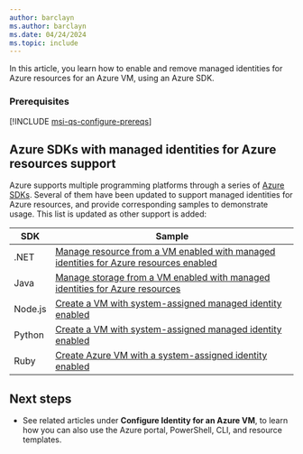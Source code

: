 ```yaml
---
author: barclayn
ms.author: barclayn
ms.date: 04/24/2024
ms.topic: include
---
```


In this article, you learn how to enable and remove managed identities for Azure resources for an Azure VM, using an Azure SDK.

### Prerequisites

[!INCLUDE [msi-qs-configure-prereqs](~/includes/entra-msi-qs-configure-prereqs.md)]

## Azure SDKs with managed identities for Azure resources support 

Azure supports multiple programming platforms through a series of [Azure SDKs](https://azure.microsoft.com/downloads). Several of them have been updated to support managed identities for Azure resources, and provide corresponding samples to demonstrate usage. This list is updated as other support is added:

| SDK | Sample |
| --- | ------ | 
| .NET   | [Manage resource from a VM enabled with managed identities for Azure resources enabled](https://github.com/Azure-Samples/aad-dotnet-manage-resources-from-vm-with-msi) |
| Java   | [Manage storage from a VM enabled with managed identities for Azure resources](https://github.com/Azure-Samples/compute-java-manage-resources-from-vm-with-msi-in-aad-group)|
| Node.js| [Create a VM with system-assigned managed identity enabled](https://azure.microsoft.com/resources/samples/compute-node-msi-vm/) |
| Python | [Create a VM with system-assigned managed identity enabled](https://azure.microsoft.com/resources/samples/compute-python-msi-vm/) |
| Ruby   | [Create Azure VM with a system-assigned identity enabled](https://github.com/Azure-Samples/compute-ruby-msi-vm/) |

## Next steps

- See related articles under **Configure Identity for an Azure VM**, to learn how you can also use the Azure portal, PowerShell, CLI, and resource templates.
